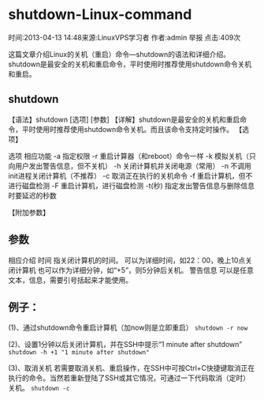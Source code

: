 # shutdown-Linux-command
时间:2013-04-13 14:48来源:LinuxVPS学习者 作者:admin 举报 点击:409次

这篇文章介绍Linux的关机（重启）命令—shutdown的语法和详细介绍。shutdown是最安全的关机和重启命令，平时使用时推荐使用shutdown命令关机和重启。

## shutdown

【语法】shutdown [选项] [参数]
【详解】shutdown是最安全的关机和重启命令，平时使用时推荐使用shutdown命令关机。而且该命令支持定时操作。
【选项】

 选项 	相应功能
-a 	指定权限
-r 	重启计算器（和reboot）命令一样
-k 	模拟关机（只向用户发出警告信息，但不关机）
-h 	关闭计算机并关闭电源（常用）
-n 	不调用init进程关闭计算机（不推荐）
-c 	取消正在执行的关机命令
-f 	重启计算机，但不进行磁盘检测
-F 	重启计算机，进行磁盘检测
-t(秒) 	指定发出警告信息与删除信息时要延迟的秒数

【附加参数】

## 参数 	
相应介绍
时间 	指关闭计算机的时间。
可以为详细时间，如22：00，晚上10点关闭计算机
也可以作为详细分钟，如“+5”，则5分钟后关机。
警告信息 	可以是任意文本，信息，需要引号括起来才能使用。

## 例子：
(1)、通过shutdown命令重启计算机（加now则是立即重启）
`shutdown -r now`

(2)、设置1分钟以后关闭计算机，并在SSH中提示“1 minute after shutdown”
`shutdown -h +1 "1 minute after shutdown"`

(3)、取消关机
若需要取消关机、重启操作，在SSH中可按Ctrl+C快捷键取消正在执行的命令。当然若重新登陆了SSH或其它情况，可通过一下代码取消（定时）关机。
`shutdown -c `
